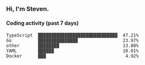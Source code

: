 ### Hi, I'm Steven.

#### Coding activity (past 7 days)
```
TypeScript  ▓▓▓▓▓▓▓▓▓▓▓▓▓▓▓▓▓▓▓▓▓▓▓▓▓▓▓▓▓▓  47.21%
Go          ▓▓▓▓▓▓▓▓▓▓▓▓▓▓▓                 23.97%
other       ▓▓▓▓▓▓▓▓                        13.88%
YAML        ▓▓▓▓▓▓                          10.01%
Docker      ▓▓▓                              4.92%
```
